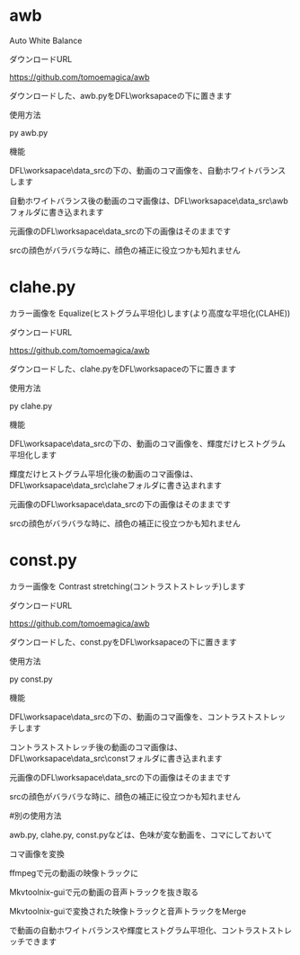 # awb

Auto White Balance

ダウンロードURL

https://github.com/tomoemagica/awb

ダウンロードした、awb.pyをDFL\worksapaceの下に置きます


使用方法

py awb.py

機能

DFL\worksapace\data_srcの下の、動画のコマ画像を、自動ホワイトバランスします

自動ホワイトバランス後の動画のコマ画像は、DFL\worksapace\data_src\awbフォルダに書き込まれます

元画像のDFL\worksapace\data_srcの下の画像はそのままです

srcの顔色がバラバラな時に、顔色の補正に役立つかも知れません


# clahe.py

カラー画像を Equalize(ヒストグラム平坦化)します(より高度な平坦化(CLAHE))

ダウンロードURL

https://github.com/tomoemagica/awb

ダウンロードした、clahe.pyをDFL\worksapaceの下に置きます


使用方法

py clahe.py

機能

DFL\worksapace\data_srcの下の、動画のコマ画像を、輝度だけヒストグラム平坦化します

輝度だけヒストグラム平坦化後の動画のコマ画像は、DFL\worksapace\data_src\claheフォルダに書き込まれます

元画像のDFL\worksapace\data_srcの下の画像はそのままです

srcの顔色がバラバラな時に、顔色の補正に役立つかも知れません


# const.py

カラー画像を Contrast stretching(コントラストストレッチ)します

ダウンロードURL

https://github.com/tomoemagica/awb

ダウンロードした、const.pyをDFL\worksapaceの下に置きます


使用方法

py const.py

機能

DFL\worksapace\data_srcの下の、動画のコマ画像を、コントラストストレッチします

コントラストストレッチ後の動画のコマ画像は、DFL\worksapace\data_src\constフォルダに書き込まれます

元画像のDFL\worksapace\data_srcの下の画像はそのままです

srcの顔色がバラバラな時に、顔色の補正に役立つかも知れません


#別の使用方法

awb.py, clahe.py, const.pyなどは、色味が変な動画を、コマにしておいて

コマ画像を変換

ffmpegで元の動画の映像トラックに

Mkvtoolnix-guiで元の動画の音声トラックを抜き取る

Mkvtoolnix-guiで変換された映像トラックと音声トラックをMerge

で動画の自動ホワイトバランスや輝度ヒストグラム平坦化、コントラストストレッチできます
